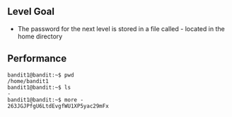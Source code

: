 ## Level Goal
- The password for the next level is stored in a file called - located in the home directory

## Performance
    bandit1@bandit:~$ pwd
    /home/bandit1
    bandit1@bandit:~$ ls
    -
    bandit1@bandit:~$ more -
    263JGJPfgU6LtdEvgfWU1XP5yac29mFx
